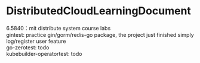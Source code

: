 # DistributedCloudLearningDocument
6.5840：mit distribute system course labs<br>
gintest: practice gin/gorm/redis-go package, the project just finished simply log/register user feature<br>
go-zerotest: todo<br>
kubebuilder-operatortest: todo<br>
